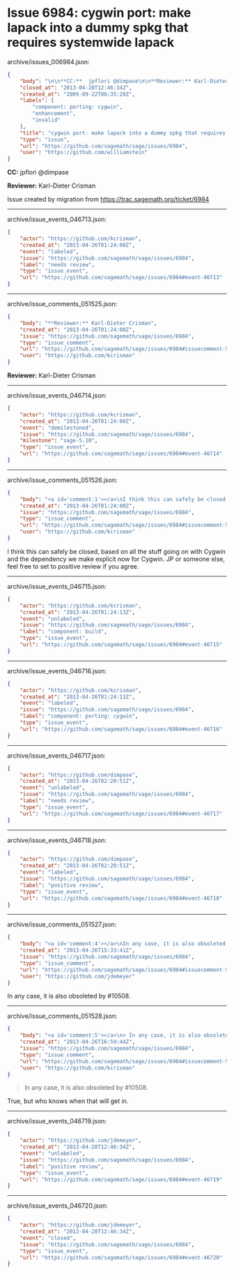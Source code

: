 # Issue 6984: cygwin port: make lapack into a dummy spkg that requires systemwide lapack

archive/issues_006984.json:
```json
{
    "body": "\n\n**CC:**  jpflori @dimpase\n\n**Reviewer:** Karl-Dieter Crisman\n\nIssue created by migration from https://trac.sagemath.org/ticket/6984\n\n",
    "closed_at": "2013-04-28T12:46:34Z",
    "created_at": "2009-09-22T06:35:20Z",
    "labels": [
        "component: porting: cygwin",
        "enhancement",
        "invalid"
    ],
    "title": "cygwin port: make lapack into a dummy spkg that requires systemwide lapack",
    "type": "issue",
    "url": "https://github.com/sagemath/sage/issues/6984",
    "user": "https://github.com/williamstein"
}
```


**CC:**  jpflori @dimpase

**Reviewer:** Karl-Dieter Crisman

Issue created by migration from https://trac.sagemath.org/ticket/6984





---

archive/issue_events_046713.json:
```json
{
    "actor": "https://github.com/kcrisman",
    "created_at": "2013-04-26T01:24:00Z",
    "event": "labeled",
    "issue": "https://github.com/sagemath/sage/issues/6984",
    "label": "needs review",
    "type": "issue_event",
    "url": "https://github.com/sagemath/sage/issues/6984#event-46713"
}
```



---

archive/issue_comments_051525.json:
```json
{
    "body": "**Reviewer:** Karl-Dieter Crisman",
    "created_at": "2013-04-26T01:24:00Z",
    "issue": "https://github.com/sagemath/sage/issues/6984",
    "type": "issue_comment",
    "url": "https://github.com/sagemath/sage/issues/6984#issuecomment-51525",
    "user": "https://github.com/kcrisman"
}
```

**Reviewer:** Karl-Dieter Crisman



---

archive/issue_events_046714.json:
```json
{
    "actor": "https://github.com/kcrisman",
    "created_at": "2013-04-26T01:24:00Z",
    "event": "demilestoned",
    "issue": "https://github.com/sagemath/sage/issues/6984",
    "milestone": "sage-5.10",
    "type": "issue_event",
    "url": "https://github.com/sagemath/sage/issues/6984#event-46714"
}
```



---

archive/issue_comments_051526.json:
```json
{
    "body": "<a id='comment:1'></a>\nI think this can safely be closed, based on all the stuff going on with Cygwin and the dependency we make explicit now for Cygwin.  JP or someone else, feel free to set to positive review if you agree.",
    "created_at": "2013-04-26T01:24:00Z",
    "issue": "https://github.com/sagemath/sage/issues/6984",
    "type": "issue_comment",
    "url": "https://github.com/sagemath/sage/issues/6984#issuecomment-51526",
    "user": "https://github.com/kcrisman"
}
```

<a id='comment:1'></a>
I think this can safely be closed, based on all the stuff going on with Cygwin and the dependency we make explicit now for Cygwin.  JP or someone else, feel free to set to positive review if you agree.



---

archive/issue_events_046715.json:
```json
{
    "actor": "https://github.com/kcrisman",
    "created_at": "2013-04-26T01:24:13Z",
    "event": "unlabeled",
    "issue": "https://github.com/sagemath/sage/issues/6984",
    "label": "component: build",
    "type": "issue_event",
    "url": "https://github.com/sagemath/sage/issues/6984#event-46715"
}
```



---

archive/issue_events_046716.json:
```json
{
    "actor": "https://github.com/kcrisman",
    "created_at": "2013-04-26T01:24:13Z",
    "event": "labeled",
    "issue": "https://github.com/sagemath/sage/issues/6984",
    "label": "component: porting: cygwin",
    "type": "issue_event",
    "url": "https://github.com/sagemath/sage/issues/6984#event-46716"
}
```



---

archive/issue_events_046717.json:
```json
{
    "actor": "https://github.com/dimpase",
    "created_at": "2013-04-26T02:20:51Z",
    "event": "unlabeled",
    "issue": "https://github.com/sagemath/sage/issues/6984",
    "label": "needs review",
    "type": "issue_event",
    "url": "https://github.com/sagemath/sage/issues/6984#event-46717"
}
```



---

archive/issue_events_046718.json:
```json
{
    "actor": "https://github.com/dimpase",
    "created_at": "2013-04-26T02:20:51Z",
    "event": "labeled",
    "issue": "https://github.com/sagemath/sage/issues/6984",
    "label": "positive review",
    "type": "issue_event",
    "url": "https://github.com/sagemath/sage/issues/6984#event-46718"
}
```



---

archive/issue_comments_051527.json:
```json
{
    "body": "<a id='comment:4'></a>\nIn any case, it is also obsoleted by #10508.",
    "created_at": "2013-04-26T15:33:41Z",
    "issue": "https://github.com/sagemath/sage/issues/6984",
    "type": "issue_comment",
    "url": "https://github.com/sagemath/sage/issues/6984#issuecomment-51527",
    "user": "https://github.com/jdemeyer"
}
```

<a id='comment:4'></a>
In any case, it is also obsoleted by #10508.



---

archive/issue_comments_051528.json:
```json
{
    "body": "<a id='comment:5'></a>\n> In any case, it is also obsoleted by #10508.\n\nTrue, but who knows when that will get in.",
    "created_at": "2013-04-26T16:59:44Z",
    "issue": "https://github.com/sagemath/sage/issues/6984",
    "type": "issue_comment",
    "url": "https://github.com/sagemath/sage/issues/6984#issuecomment-51528",
    "user": "https://github.com/kcrisman"
}
```

<a id='comment:5'></a>
> In any case, it is also obsoleted by #10508.

True, but who knows when that will get in.



---

archive/issue_events_046719.json:
```json
{
    "actor": "https://github.com/jdemeyer",
    "created_at": "2013-04-28T12:46:34Z",
    "event": "unlabeled",
    "issue": "https://github.com/sagemath/sage/issues/6984",
    "label": "positive review",
    "type": "issue_event",
    "url": "https://github.com/sagemath/sage/issues/6984#event-46719"
}
```



---

archive/issue_events_046720.json:
```json
{
    "actor": "https://github.com/jdemeyer",
    "created_at": "2013-04-28T12:46:34Z",
    "event": "closed",
    "issue": "https://github.com/sagemath/sage/issues/6984",
    "type": "issue_event",
    "url": "https://github.com/sagemath/sage/issues/6984#event-46720"
}
```
